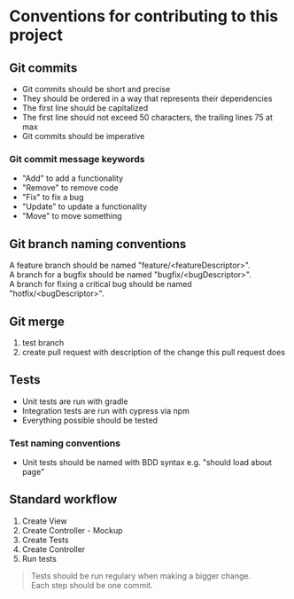 # Conventions for contributing to this project

## Git commits

- Git commits should be short and precise
- They should be ordered in a way that represents their dependencies
- The first line should be capitalized
- The first line should not exceed 50 characters, the trailing lines 75 at max
- Git commits should be imperative

### Git commit message keywords

- "Add" to add a functionality
- "Remove" to remove code
- "Fix" to fix a bug
- "Update" to update a functionality
- "Move" to move something

## Git branch naming conventions

A feature branch should be named "feature/&lt;featureDescriptor&gt;".\
A branch for a bugfix should be named "bugfix/&lt;bugDescriptor&gt;".\
A branch for fixing a critical bug should be named "hotfix/&lt;bugDescriptor&gt;".

## Git merge

1. test branch
2. create pull request with description of the change this pull request does

## Tests

- Unit tests are run with gradle
- Integration tests are run with cypress via npm
- Everything possible should be tested

### Test naming conventions

- Unit tests should be named with BDD syntax e.g. "should load about page"

## Standard workflow

1. Create View
2. Create Controller - Mockup
3. Create Tests
4. Create Controller
5. Run tests

> Tests should be run regulary when making a bigger change.\
> Each step should be one commit.
